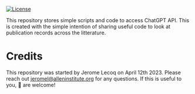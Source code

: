 [![License](https://img.shields.io/badge/license-MIT-brightgreen)](LICENSE)

This repository stores simple scripts and code to access ChatGPT API. This is created with the simple intention of sharing useful code to look at publication records across the litterature.


Credits
========================
This repository was started by Jerome Lecoq on April 12th 2023. Please reach out jeromel@alleninstitute.org for any questions. If this is useful to you, :wave: are welcome!
